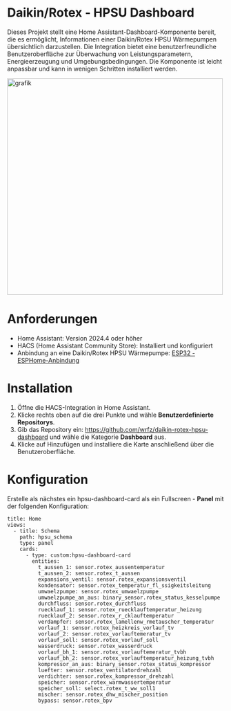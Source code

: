 # Daikin/Rotex - HPSU Dashboard

Dieses Projekt stellt eine Home Assistant-Dashboard-Komponente bereit, die es ermöglicht, Informationen einer Daikin/Rotex HPSU Wärmepumpen übersichtlich darzustellen. Die Integration bietet eine benutzerfreundliche Benutzeroberfläche zur Überwachung von Leistungsparametern, Energieerzeugung und Umgebungsbedingungen. Die Komponente ist leicht anpassbar und kann in wenigen Schritten installiert werden.

<img src="https://github.com/user-attachments/assets/ee3f0226-8207-433d-90dc-95f7b17109de" alt="grafik" width="500" />

# Anforderungen

- Home Assistant: Version 2024.4 oder höher
- HACS (Home Assistant Community Store): Installiert und konfiguriert
- Anbindung an eine Daikin/Rotex HPSU Wärmepumpe: [ESP32 - ESPHome-Anbindung](https://github.com/Trunks1982/Daikin-Rotex-HPSU-CAN)

# Installation

1) Öffne die HACS-Integration in Home Assistant.
2) Klicke rechts oben auf die drei Punkte und wähle **Benutzerdefinierte Repositorys**.
3) Gib das Repository ein: https://github.com/wrfz/daikin-rotex-hpsu-dashboard und wähle die Kategorie **Dashboard** aus.
4) Klicke auf Hinzufügen und installiere die Karte anschließend über die Benutzeroberfläche.

# Konfiguration

Erstelle als nächstes ein hpsu-dashboard-card als ein Fullscreen - **Panel** mit der folgenden Konfiguration:

    title: Home
    views:
      - title: Schema
        path: hpsu_schema
        type: panel
        cards:
          - type: custom:hpsu-dashboard-card
            entities:
              t_aussen_1: sensor.rotex_aussentemperatur
              t_aussen_2: sensor.rotex_t_aussen
              expansions_ventil: sensor.rotex_expansionsventil
              kondensator: sensor.rotex_temperatur_fl_ssigkeitsleitung
              umwaelzpumpe: sensor.rotex_umwaelzpumpe
              umwaelzpumpe_an_aus: binary_sensor.rotex_status_kesselpumpe
              durchfluss: sensor.rotex_durchfluss
              ruecklauf_1: sensor.rotex_ruecklauftemperatur_heizung
              ruecklauf_2: sensor.rotex_r_cklauftemperatur
              verdampfer: sensor.rotex_lamellenw_rmetauscher_temperatur
              vorlauf_1: sensor.rotex_heizkreis_vorlauf_tv
              vorlauf_2: sensor.rotex_vorlauftemeratur_tv
              vorlauf_soll: sensor.rotex_vorlauf_soll
              wasserdruck: sensor.rotex_wasserdruck
              vorlauf_bh_1: sensor.rotex_vorlauftemeratur_tvbh
              vorlauf_bh_2: sensor.rotex_vorlauftemperatur_heizung_tvbh
              kompressor_an_aus: binary_sensor.rotex_status_kompressor
              luefter: sensor.rotex_ventilatordrehzahl
              verdichter: sensor.rotex_kompressor_drehzahl
              speicher: sensor.rotex_warmwassertemperatur
              speicher_soll: select.rotex_t_ww_soll1
              mischer: sensor.rotex_dhw_mischer_position
              bypass: sensor.rotex_bpv
